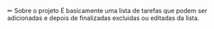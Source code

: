 ✏ Sobre o projeto
É basicamente uma lista de tarefas que podem ser adicionadas e depois de finalizadas excluidas ou editadas da lista.
